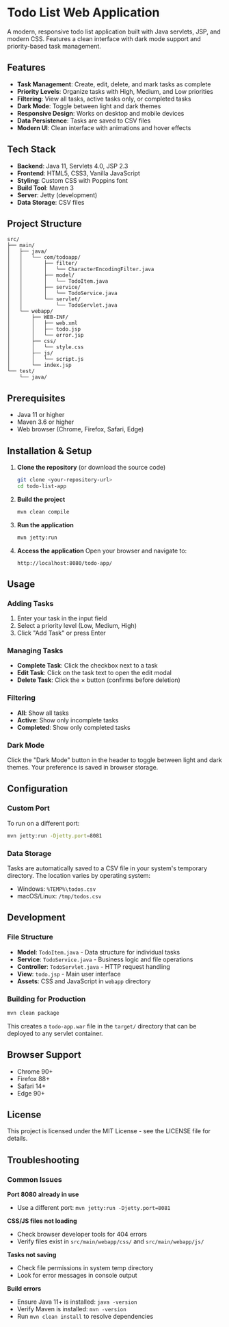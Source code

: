 # Todo List Web Application

A modern, responsive todo list application built with Java servlets, JSP, and modern CSS. Features a clean interface with dark mode support and priority-based task management.

## Features

- **Task Management**: Create, edit, delete, and mark tasks as complete
- **Priority Levels**: Organize tasks with High, Medium, and Low priorities
- **Filtering**: View all tasks, active tasks only, or completed tasks
- **Dark Mode**: Toggle between light and dark themes
- **Responsive Design**: Works on desktop and mobile devices
- **Data Persistence**: Tasks are saved to CSV files
- **Modern UI**: Clean interface with animations and hover effects

## Tech Stack

- **Backend**: Java 11, Servlets 4.0, JSP 2.3
- **Frontend**: HTML5, CSS3, Vanilla JavaScript
- **Styling**: Custom CSS with Poppins font
- **Build Tool**: Maven 3
- **Server**: Jetty (development)
- **Data Storage**: CSV files

## Project Structure

```
src/
├── main/
│   ├── java/
│   │   └── com/todoapp/
│   │       ├── filter/
│   │       │   └── CharacterEncodingFilter.java
│   │       ├── model/
│   │       │   └── TodoItem.java
│   │       ├── service/
│   │       │   └── TodoService.java
│   │       └── servlet/
│   │           └── TodoServlet.java
│   └── webapp/
│       ├── WEB-INF/
│       │   ├── web.xml
│       │   ├── todo.jsp
│       │   └── error.jsp
│       ├── css/
│       │   └── style.css
│       ├── js/
│       │   └── script.js
│       └── index.jsp
└── test/
    └── java/
```

## Prerequisites

- Java 11 or higher
- Maven 3.6 or higher
- Web browser (Chrome, Firefox, Safari, Edge)

## Installation & Setup

1. **Clone the repository** (or download the source code)
   ```bash
   git clone <your-repository-url>
   cd todo-list-app
   ```

2. **Build the project**
   ```bash
   mvn clean compile
   ```

3. **Run the application**
   ```bash
   mvn jetty:run
   ```

4. **Access the application**
   Open your browser and navigate to:
   ```
   http://localhost:8080/todo-app/
   ```

## Usage

### Adding Tasks
1. Enter your task in the input field
2. Select a priority level (Low, Medium, High)
3. Click "Add Task" or press Enter

### Managing Tasks
- **Complete Task**: Click the checkbox next to a task
- **Edit Task**: Click on the task text to open the edit modal
- **Delete Task**: Click the × button (confirms before deletion)

### Filtering
- **All**: Show all tasks
- **Active**: Show only incomplete tasks
- **Completed**: Show only completed tasks

### Dark Mode
Click the "Dark Mode" button in the header to toggle between light and dark themes. Your preference is saved in browser storage.

## Configuration

### Custom Port
To run on a different port:
```bash
mvn jetty:run -Djetty.port=8081
```

### Data Storage
Tasks are automatically saved to a CSV file in your system's temporary directory. The location varies by operating system:
- Windows: `%TEMP%\todos.csv`
- macOS/Linux: `/tmp/todos.csv`

## Development

### File Structure
- **Model**: `TodoItem.java` - Data structure for individual tasks
- **Service**: `TodoService.java` - Business logic and file operations
- **Controller**: `TodoServlet.java` - HTTP request handling
- **View**: `todo.jsp` - Main user interface
- **Assets**: CSS and JavaScript in `webapp` directory

### Building for Production
```bash
mvn clean package
```
This creates a `todo-app.war` file in the `target/` directory that can be deployed to any servlet container.

## Browser Support

- Chrome 90+
- Firefox 88+
- Safari 14+
- Edge 90+

## License

This project is licensed under the MIT License - see the LICENSE file for details.

## Troubleshooting

### Common Issues

**Port 8080 already in use**
- Use a different port: `mvn jetty:run -Djetty.port=8081`

**CSS/JS files not loading**
- Check browser developer tools for 404 errors
- Verify files exist in `src/main/webapp/css/` and `src/main/webapp/js/`

**Tasks not saving**
- Check file permissions in system temp directory
- Look for error messages in console output

**Build errors**
- Ensure Java 11+ is installed: `java -version`
- Verify Maven is installed: `mvn -version`
- Run `mvn clean install` to resolve dependencies

